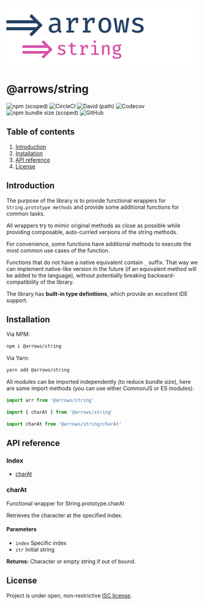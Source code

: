 ![arrows - string](https://raw.githubusercontent.com/caderek/arrows/master/assets/arrows-string.svg?sanitize=true)

# @arrows/string

![npm (scoped)](https://img.shields.io/npm/v/@arrows/string)
![CircleCI](https://img.shields.io/circleci/build/github/caderek/arrows)
![David (path)](https://img.shields.io/david/caderek/arrows?path=packages%2Fstring)
![Codecov](https://img.shields.io/codecov/c/github/caderek/arrows?token=c6adb715d638431786fefe69ca08ab00)
![npm bundle size (scoped)](https://img.shields.io/bundlephobia/minzip/@arrows/string)
![GitHub](https://img.shields.io/github/license/caderek/arrows)

## Table of contents

1. [Introduction](#introduction)
2. [Installation](#installation)
3. [API reference](#api-reference)
4. [License](#license)

## Introduction

The purpose of the library is to provide functional wrappers for `String.prototype methods` and provide some additional functions for common tasks.

All wrappers try to mimic original methods as close as possible while providing composable, auto-curried versions of the string methods.

For convenience, some functions have additional methods to execute the most common use cases of the function.

Functions that do not have a native equivalent contain `_` suffix. That way we can implement native-like version in the future (if an equivalent method will be added to the language), without potentially breaking backward-compatibility of the library.

The library has **built-in type definitions**, which provide an excellent IDE support.

## Installation

Via NPM:

```sh
npm i @arrows/string
```

Via Yarn:

```sh
yarn add @arrows/string
```

All modules can be imported independently (to reduce bundle size), here are some import methods (you can use either CommonJS or ES modules):

```js
import arr from '@arrows/string'
```

```js
import { charAt } from '@arrows/string'
```

```js
import charAt from '@arrows/string/charAt'
```

## API reference

### Index

- [charAt](#charat)

### charAt

Functional wrapper for String.prototype.charAt

Retrieves the character at the specified index.

#### Parameters

- `index` Specific index
- `str` Initial string

**Returns:** Character or empty string if out of bound.

## License

Project is under open, non-restrictive [ISC license](LICENSE).
